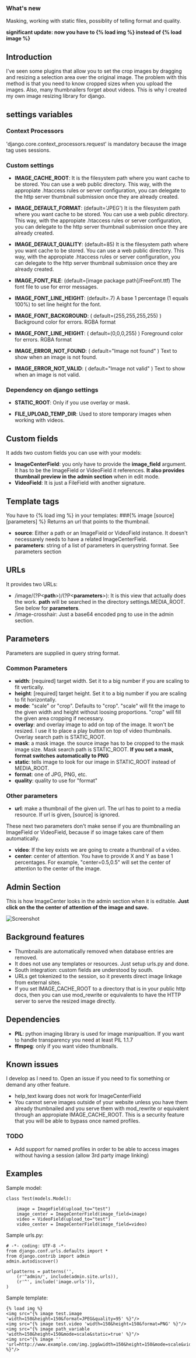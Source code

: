 ### What's new

Masking, working with static files, possiblity of telling format and quality.

**significant update: now you have to {% load img %} instead of {% load image %}**

## Introduction
I've seen some plugins that allow you to set the crop images by dragging and resizing a selection area over the original image. The problem with this method is that you need to know cropped sizes when you upload the images. Also, many thumbnailers forget about videos.
This is why I created my own image resizing library for django.

## settings variables

### Context Processors

'django.core.context_processors.request' is mandatory because the image tag uses sessions.

### Custom settings

* **IMAGE_CACHE_ROOT**: It is the filesystem path where you want cache to be stored. You can use a web public directory. This way, with the appropiate .htaccess rules or server configuration, you can delegate to the http server thumbnail submission once they are already created.

* **IMAGE_DEFAULT_FORMAT**: (default='JPEG') It is the filesystem path where you want cache to be stored. You can use a web public directory. This way, with the appropiate .htaccess rules or server configuration, you can delegate to the http server thumbnail submission once they are already created.

* **IMAGE_DEFAULT_QUALITY**: (default=85) It is the filesystem path where you want cache to be stored. You can use a web public directory. This way, with the appropiate .htaccess rules or server configuration, you can delegate to the http server thumbnail submission once they are already created.

* **IMAGE_FONT_FILE**: (default=[image package path]/FreeFont.ttf) The font file to use for error messages.

* **IMAGE_FONT_LINE_HEIGHT**: (default=.7) A base 1 percentage (1 equals 100%) to set line height for the font.

* **IMAGE_FONT_BACKGROUND**: ( default=(255,255,255,255) ) Background color for errors. RGBA format

* **IMAGE_FONT_LINE_HEIGHT**: ( default=(0,0,0,255) ) Foreground color for errors. RGBA format

* **IMAGE_ERROR_NOT_FOUND**: ( default="Image not found" ) Text to show when an image is not found.

* **IMAGE_ERROR_NOT_VALID**: ( default="Image not valid" ) Text to show when an image is not valid.

### Dependency on django settings

* **STATIC_ROOT**: Only if you use overlay or mask.

* **FILE_UPLOAD_TEMP_DIR**: Used to store temporary images when working with videos.

## Custom fields
It adds two custom fields you can use with your models:

* **ImageCenterField**: you only have to provide the **image_field** argument. It has to be the ImageField or VideoField it references. **It also provides thumbnail preview in the admin section** when in edit mode.
* **VideoField**: It is just a FileField with another signature.

## Template tags
You have to {% load img %} in your templates:
###{% image [source] [parameters] %}
Returns an url that points to the thumbnail.

* **source**: Either a path or an ImageField or VideoField instance. It doesn't necessarely needs to have a related ImageCenterField.
* **parameters**: string of a list of parameters in querystring format. See parameters section

## URLs
It provides two URLs:

* /image/(?P\<**path**\>)/(?P\<**parameters**\>): It is this view that actually does the work. **path** will be searched in the directory settings.MEDIA_ROOT. See below for **parameters**.
* /image-crosshair: Just a base64 encoded png to use in the admin section.

## Parameters
Parameters are supplied in query string format.

### Common Parameters

* **width**: [required] target width. Set it to a big number if you are scaling to fit vertically.
* **height**: [required] target height. Set it to a big number if you are scaling to fit horizontally.
* **mode**: "scale" or "crop". Defaults to "crop". "scale" will fit the image to the given width and height without loosing proportions. "crop" will fill the given area cropping if necessary.
* **overlay**: and overlay image to add on top of the image. It won't be resized. I use it to place a play button on top of video thumbnails. Overlay search path is STATIC_ROOT.
* **mask**: a mask image. the source image has to be cropped to the mask image size. Mask search path is STATIC_ROOT. **If you set a mask, format switches automatically to PNG**
* **static**: tells image to look for our image in STATIC_ROOT instead of MEDIA_ROOT.
* **format**: one of JPG, PNG, etc.
* **quality**: quality to use for "format"

### Other parameters

* **url**: make a thumbnail of the given url. The url has to point to a media resource. If url is given, [source] is ignored.

These next two parameters don't make sense if you are thumbnailing an ImageField or VideoField, because if so image takes care of them automatically.

* **video**: If the key exists we are going to create a thumbnail of a video.
* **center**: center of attention. You have to provide X and Y as base 1 percentages. For example, "center=0.5,0.5" will set the center of attention to the center of the image.


## Admin Section
This is how ImageCenter looks in the admin section when it is editable. **Just click on the the center of attention of the image and save.**

![Screenshot](https://github.com/francescortiz/image/wiki/admin_section.png)

## Background features

* Thumbnails are automatically removed when database entries are removed.
* It does not use any templates or resources. Just setup urls.py and done.
* South integration: custom fields are understood by south.
* URLs get tokenized to the session, so it prevents direct image linkage from external sites.
* If you set IMAGE_CACHE_ROOT to a directory that is in your public http docs, then you can use mod_rewrite or equivalents to have the HTTP server to serve the resized image directly.

## Dependencies

* **PIL**: python imaging library is used for image manipualtion. If you want to handle transparency you need at least PIL 1.1.7
* **ffmpeg**: only if you want video thumbnails.

## Known issues
I develop as I need to. Open an issue if you need to fix something or demand any other feature.

* help_text kwarg does not work for ImageCenterField
* You cannot serve images outside of your website unless you have them already thumbnailed and you serve them with mod_rewrite or equivalent through an appropiate IMAGE_CACHE_ROOT. This is a security feature that you will be able to bypass once named profiles.

### TODO

* Add support for named profiles in order to be able to access images without having a session (allow 3rd party image linking)

## Examples

Sample model:

    class Test(models.Model):
    
        image = ImageField(upload_to="test")
        image_center = ImageCenterField(image_field=image)
        video = VideoField(upload_to="test")
        video_center = ImageCenterField(image_field=video)

Sample urls.py:

    # -*- coding: UTF-8 -*-
    from django.conf.urls.defaults import *
    from django.contrib import admin
    admin.autodiscover()
    
    urlpatterns = patterns('',
        (r'^admin/', include(admin.site.urls)),
        (r'^', include('image.urls')),
    )

Sample template:

    {% load img %}
    <img src="{% image test.image 'width=150&height=150&format=JPEG&quality=95' %}"/>
    <img src="{% image test.video 'width=150&height=150&format=PNG' %}"/>
    <img src="{% image path_variable 'width=150&height=150&mode=scale&static=true' %}"/>
    <img src="{% image '' 'url=http://www.example.com/img.jpg&width=150&height=150&mode=scale&video=true&overlay=img/overlay.png' %}"/>

